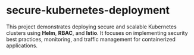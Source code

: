 # secure-kubernetes-deployment
This project demonstrates deploying secure and scalable Kubernetes clusters using **Helm**, **RBAC**, and **Istio**. It focuses on implementing security best practices, monitoring, and traffic management for containerized applications.
